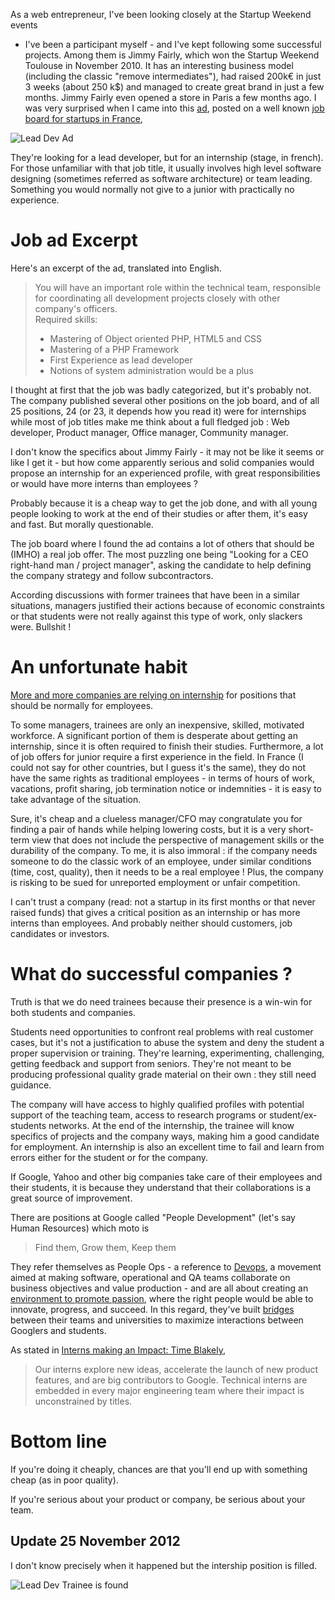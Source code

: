 As a web entrepreneur, I've been looking closely at the Startup Weekend events
- I've been a participant myself - and I've kept following some
successful projects. Among them is Jimmy Fairly, which won the
Startup Weekend Toulouse in November 2010. It has an interesting
business model (including the classic "remove intermediates"), had
raised 200k€ in just 3 weeks (about 250 k$) and managed to create great
brand in just a few months. Jimmy Fairly even opened a store in Paris
a few months ago. I was very surprised when I came into this
[ad](https://remixjobs.com/emploi/Developpement/Lead-Developpeur-PHP-Zend-Framework-H-F/16208),
posted on a well known [job board for startups in France](http://remixjobs.com), 

![Lead Dev Ad](lead_dev_ad_by_jimmyfairly:original:shadow)

They're looking for a lead developer, but for an internship (stage,
in french).
For those unfamiliar with that job title, it usually involves high level
software designing (sometimes referred as software architecture) or
team leading. Something you would normally not give to a junior with practically no experience.

# Job ad Excerpt

Here's an excerpt of the ad, translated into English.


<blockquote><p>
You will have an important role within the technical team, responsible
for coordinating all development projects closely
with other company's officers.<br/>
Required skills:</p>
<ul>
<li>Mastering of Object oriented PHP, HTML5 and CSS</li>
<li>Mastering of a PHP Framework</li>
<li>First Experience as lead developer</li>
<li>Notions of system administration would be a plus</li>
</ul>
</blockquote>


I thought at first that the job was badly categorized, but it's
probably not. The company published several other
positions on the job board, and of all 25 positions, 24 (or 23, it depends how you read it) were for internships while most of
job titles make me think about a full fledged job : Web developer, Product
manager, Office manager, Community manager.

I don't know the specifics about Jimmy Fairly - it may not be like it
seems or like I get it - but how come apparently serious and solid
companies would propose an internship for an experienced profile, with great
responsibilities or would have more interns than employees ?

Probably because it is a cheap way to get the job done, and
with all young people looking to work at the end of their studies or
after them, it's easy and fast. But morally questionable.

The job board where I found the ad contains a lot of others that should be (IMHO) a
real job offer. The most puzzling one being "Looking for a CEO
right-hand man / project manager", asking the candidate to
help defining the company strategy and follow subcontractors. 

According discussions with former trainees that have been in a similar
situations, managers justified their actions because of economic constraints or that students were not really against this type of work, only slackers were. Bullshit !


# An unfortunate habit

[More and more companies are relying on internship][nytimes]
for positions that should be normally for employees.

To some managers, trainees are only an inexpensive, skilled, motivated workforce.
A significant portion of them is desperate about getting an internship, since it is often required to finish their studies. Furthermore, a lot of job offers for junior require a first experience in the field. 
In France (I could not say for other countries, but I guess it's the same), they do not have the same rights as traditional employees - in terms of hours of work, vacations, profit sharing, job termination notice or indemnities - it is easy to take advantage of the situation.

Sure, it's cheap and a clueless manager/CFO may congratulate you for finding a
pair of hands while helping lowering costs, but it is a very
short-term view that does not include the perspective of management
skills or the durability of the company. To me, it is also immoral :
if the company needs someone to do the classic work of an employee,
under similar conditions (time, cost, quality), then it needs to be a real
employee ! Plus, the company is risking to be sued for unreported
employment or unfair competition.

I can't trust a company (read: not a startup in its first months or
that never raised funds) that gives a critical position as an
internship or has more interns than employees. And probably neither should customers, job candidates or
investors.

# What do successful companies ?

Truth is that we do need trainees because their presence is a win-win for both students and companies.

Students need opportunities to confront real problems with
real customer cases, but it's not a justification to abuse the system
and deny the student a proper supervision or training.  They're
learning, experimenting, challenging, getting feedback and support from seniors. They're not meant
to be producing professional quality grade material on their own :
they still need guidance.

The company will have access to highly qualified profiles with
potential support of the teaching team, access to research programs or student/ex-students networks. At the end of the internship,
the trainee will know specifics of projects and the company ways, making
him a good candidate for employment.  An internship is also an excellent time to fail and learn from errors
either for the student or for the company.

If Google, Yahoo and other big companies take care of their employees and
their students, it is because they understand that their collaborations is a great source of improvement.

There are positions at Google called "People Development" (let's say Human Resources) which moto is

<blockquote><p>
Find them, Grow them, Keep them
</p></blockquote>

They refer themselves as People Ops - a reference to [Devops][devops],
a movement aimed at making software, operational and QA teams
collaborate on business objectives and value production - and are all about creating an [environment to promote passion][google_environment], where the right people would be able to innovate, progress, and succeed. In this regard, they've built [bridges][google_research] between their teams and universities to maximize interactions between Googlers and students. 

As stated in [Interns making an Impact: Time Blakely][interns_making_an_impact], 


<blockquote><p>
Our interns explore new ideas, accelerate the launch of new product
features, and are big contributors to Google. Technical interns are
embedded in every major engineering team where their impact is
unconstrained by titles. 
</p></blockquote>


# Bottom line

If you're doing it cheaply, chances are that you'll end up with
something cheap (as in poor quality).

If you're serious about your product or company,
be serious about your team.

## Update 25 November 2012
I don't know precisely when it happened but the intership position is filled.

![Lead Dev Trainee is found](lead_dev_internship_by_jimmyfairly_is_filled:original:shadow)



[devops]: http://en.wikipedia.org/wiki/DevOps "DevOps"
[interns_making_an_impact]: http://googleforstudents.blogspot.fr/2012/09/interns-making-impact-tim-blakely.html "Interns Making an Impact"
[google_environment]: http://www.thinkwithgoogle.com/quarterly/people/laszlo-bock-people-ops.html "Passion, Not Perks"
[google_research]: http://research.google.com/university/ "Academic and External Research Support"
[nytimes]: http://www.nytimes.com/2010/04/03/business/03intern.html?pagewanted=all "The Unpaid Intern, Legal or Not" 

